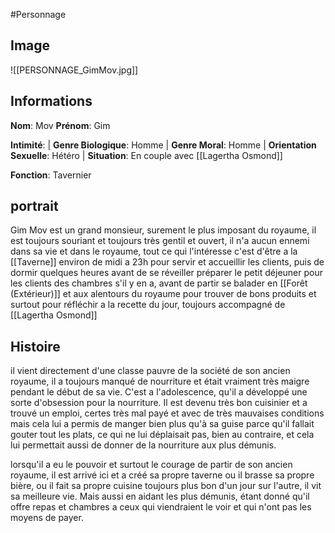 #Personnage 

## Image
![[PERSONNAGE_GimMov.jpg]]

## Informations
**Nom**: Mov 
**Prénom**: Gim 

**Intimité**:
| **Genre Biologique**: Homme 
| **Genre Moral**: Homme 
| **Orientation Sexuelle**: Hétéro 
| **Situation**: En couple avec [[Lagertha Osmond]]

**Fonction**: Tavernier

## portrait
Gim Mov est un grand monsieur, surement le plus imposant du royaume, il est toujours souriant et toujours très gentil et ouvert, il n'a aucun ennemi dans sa vie et dans le royaume, tout ce qui l'intéresse c'est d'être a la [[Taverne]] environ de midi a 23h pour servir et accueillir les clients, puis de dormir quelques heures avant de se réveiller préparer le petit déjeuner pour les clients des chambres s'il y en a, avant de partir se balader en [[Forêt (Extérieur)]] et aux alentours du royaume pour trouver de bons produits et surtout pour réfléchir a la recette du jour, toujours accompagné de [[Lagertha Osmond]]

## Histoire
il vient directement d'une classe pauvre de la société de son ancien royaume, il a toujours manqué de nourriture et était vraiment très maigre pendant le début de sa vie. C'est a l'adolescence, qu'il a développé une sorte d'obsession pour la nourriture. Il est devenu très bon cuisinier et a trouvé un emploi, certes très mal payé et avec de très mauvaises conditions mais cela lui a permis de manger bien plus qu'à sa guise parce qu'il fallait gouter tout les plats, ce qui ne lui déplaisait pas, bien au contraire, et cela lui permettait aussi de donner de la nourriture aux plus démunis. 

lorsqu'il a eu le pouvoir et surtout le courage de partir de son ancien royaume, il est arrivé ici et a créé sa propre taverne ou il brasse sa propre bière, ou il fait sa propre cuisine toujours plus bon d'un jour sur l'autre, il vit sa meilleure vie. Mais aussi en aidant les plus démunis, étant donné qu'il offre repas et chambres a ceux qui viendraient le voir et qui n'ont pas les moyens de payer.
